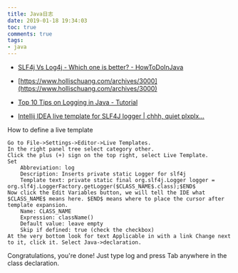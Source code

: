 ```yaml
---
title: Java日志
date: 2019-01-18 19:34:03
toc: true
comments: true
tags:
- java
---
```



- [SLF4j Vs Log4j - Which one is better? - HowToDoInJava](https://howtodoinjava.com/log4j/slf4j-vs-log4j-which-one-is-better/)
- [https://www.hollischuang.com/archives/3000](https://www.hollischuang.com/archives/3000)
- [Top 10 Tips on Logging in Java - Tutorial](https://javarevisited.blogspot.com/2011/05/top-10-tips-on-logging-in-java.html#axzz5dIpc21eU)


- [Intellij IDEA live template for SLF4J logger | chhh, quiet plxplx...](http://3rdaftergod.blogspot.com/2017/01/intellij-idea-live-template-for-slf4j.html)

How to define a live template

    Go to File->Settings->Editor->Live Templates.
    In the right panel tree select category other.
    Click the plus (+) sign on the top right, select Live Template.
    Set
        Abbreviation: log
        Description: Inserts private static Logger for slf4j
        Template text: private static final org.slf4j.Logger logger = org.slf4j.LoggerFactory.getLogger($CLASS_NAME$.class);$END$
    Now click the Edit Variables button, we will tell the IDE what $CLASS_NAME$ means here. $END$ means where to place the cursor after template expansion.
        Name: CLASS_NAME
        Expression: className()
        Default value: leave empty
        Skip if defined: true (check the checkbox)
    At the very bottom look for text Applicable in with a link Change next to it, click it. Select Java->declaration.

Congratulations, you're done! Just type log and press Tab anywhere in the class declaration.